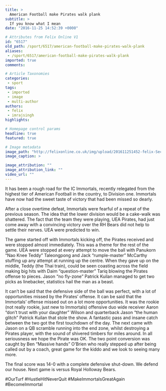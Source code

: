 ```yaml
---
title: >
  American Football make Pirates walk plank
subtitle: >
  If you know what I mean
date: "2016-11-25 14:52:39 +0000"

# Attributes from Felix Online V1
id: "6517"
old_path: /sport/6517/american-football-make-pirates-walk-plank
aliases:
 - /sport/6517/american-football-make-pirates-walk-plank
imported: true
comments:

# Article Taxonomies
categories:
 - sport
tags:
 - imported
 - image
 - multi-author
authors:
 - felix
 - imrajsingh
highlights:

# Homepage control params
headline: true
featured: true

# Image metadata
image_path: "http://felixonline.co.uk/img/upload/201611251452-felix-Second_game felix.jpg"
image_caption: >

image_attribution: ""
image_attribution_link: ""
video_url: ""
---
```


It has been a rough road for the IC Immortals, recently relegated from the highest tier of American Football in the country, to Division one. Immortals have now had the sweet taste of victory that had been missed so dearly.

After a close overtime defeat, Immortals were fearful of a repeat of the previous season. The idea that the lower division would be a cake-walk was shattered. The fact that the team they were playing, UEA Pirates, had just come away with a convincing victory over the RH Bears did not help to settle their nerves. UEA were predicted to win.

The game started off with Immortals kicking off, the Pirates received and were stopped almost immediately. This was a theme for the rest of the game. UEA were stopped at every attempt to move the ball with Panukorn “Nao Knee Teddy” Taleongpong and Jack “rumple-master” McCarthy stuffing up any attempt at running up the centre. When they gave up on the middle, Teddy (the Thai train), could be seen coasting across the field making big hits with Daim “question-master” Tariq blowing the Pirates offense to pieces. Jason “no fly-zone” Patrick Kuilan managed to get two picks as linebacker, statistics hail the man as a beast.

It can’t be said that the defensive side of the ball was perfect, with a lot of opportunities missed by the Pirates’ offense. It can be said that the Immortals’ offense missed out on a lot more opportunities. It was the rookie (not really rookie, just new to Immortals) offensive duo wide receiver Aaron “don’t trust with your daughter” Wilson and quarterback Jason “the human glitch” Patrick Kuilan that stole the show. A fantastic pass and insane catch between the two got the first touchdown of the day. The next came with Jason on a QB scramble running into the end zone, whilst destroying a Pirates player, with the sound of shivered timbers for miles around. In all seriousness we hope the Pirate was OK. The two point conversion was caught by Ben “Massive hands” O’Brien who really stepped up after being called out by a coach, great game for the kiddo and we look to seeing many more.

The final score was 14-0 with a complete defensive shut-down. We defend our house. Next game is versus Royal Holloway Bears.

#OurTurf #HustleHitNeverQuit #MakeImmortalsGreatAgain #BecomeImmortal
